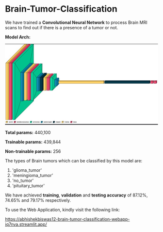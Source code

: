# Brain-Tumor-Classification

We have trained a **Convolutional Neural Network** to process Brain MRI scans to find out if there is a presence of a tumor or not.

**Model Arch:**

![alt text](https://github.com/AbhishekBiswas12/Brain-Tumor-Classification/blob/main/Model%20Arch.jpg)

**Total params:** 440,100

**Trainable params:** 439,844

**Non-trainable params:** 256

The types of Brain tumors which can be classified by this model are:
  1. 'glioma_tumor'
  2. 'meningioma_tumor'
  3. 'no_tumor'
  4. 'pituitary_tumor'
  
We have achieved **training**, **validation** and **testing accuracy** of 87.12%, 74.65% and 79.17% respectively.
 
To use the Web Application, kindly visit the following link:

https://abhishekbiswas12-brain-tumor-classification-webapp-iq7nva.streamlit.app/
